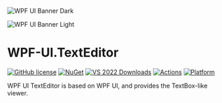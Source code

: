 ![WPF UI Banner Dark](https://user-images.githubusercontent.com/13592821/174165081-9c62d188-ecb6-4200-abd8-419afbaf32c2.png#gh-dark-mode-only)

![WPF UI Banner Light](https://user-images.githubusercontent.com/13592821/174165388-921c4745-90ed-4396-9a4b-9c86478f7447.png#gh-light-mode-only)

# WPF-UI.TextEditor

[![GitHub license](https://img.shields.io/github/license/emako/wpfui.texteditor)](https://github.com/emako/wpfui.texteditor/blob/master/LICENSE) [![NuGet](https://img.shields.io/nuget/v/WPF-UI.TextEditor.svg)](https://nuget.org/packages/WPF-UI.TextEditor) [![VS 2022 Downloads](https://img.shields.io/visual-studio-marketplace/i/lepo.WPF-UI?label=vs-2022)](https://marketplace.visualstudio.com/items?itemName=lepo.WPF-UI) [![Actions](https://github.com/emako/wpfui.texteditor/actions/workflows/library.nuget.yml/badge.svg)](https://github.com/emako/wpfui.texteditor/actions/workflows/library.nuget.yml) [![Platform](https://img.shields.io/badge/platform-Windows-blue?logo=windowsxp&color=1E9BFA)](https://dotnet.microsoft.com/zh-cn/download/dotnet/latest/runtime)

WPF UI TextEditor is based on WPF UI, and provides the TextBox-like viewer.
